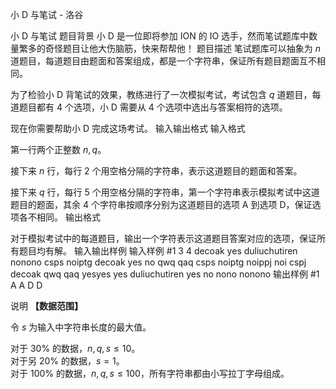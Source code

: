 



小 D 与笔试 - 洛谷














小 D 与笔试
题目背景
小 D 是一位即将参加 ION 的 IO 选手，然而笔试题库中数量繁多的奇怪题目让他大伤脑筋，快来帮帮他！
题目描述
笔试题库可以抽象为 $n$ 道题目，每道题目由题面和答案组成，都是一个字符串，保证所有题目题面互不相同。

为了检验小 D 背笔试的效果，教练进行了一次模拟考试，考试包含 $q$ 道题目，每道题目都有 $4$ 个选项，小 D 需要从 $4$ 个选项中选出与答案相符的选项。

现在你需要帮助小 D 完成这场考试。
输入输出格式
输入格式

第一行两个正整数 $n, q$。

接下来 $n$ 行，每行 $2$ 个用空格分隔的字符串，表示这道题目的题面和答案。

接下来 $q$ 行，每行 $5$ 个用空格分隔的字符串，第一个字符串表示模拟考试中这道题目的题面，其余 $4$ 个字符串按顺序分别为这道题目的选项 A 到选项 D，保证选项各不相同。
输出格式

对于模拟考试中的每道题目，输出一个字符表示这道题目答案对应的选项，保证所有题目均有解。
输入输出样例
输入样例 #1
3 4
decoak yes
duliuchutiren nonono
csps noiptg
decoak yes no qwq qaq
csps noiptg noippj noi cspj
decoak qwq qaq yesyes yes
duliuchutiren yes no nono nonono
输出样例 #1
A
A
D
D

说明
**【数据范围】**

令 $s$ 为输入中字符串长度的最大值。

对于 $30 \%$ 的数据，$n, q, s \le 10$。  
对于另 $20 \%$ 的数据，$s = 1$。  
对于 $100 \%$ 的数据，$n, q, s \le 100$，所有字符串都由小写拉丁字母组成。






